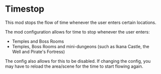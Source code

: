 # Timestop

This mod stops the flow of time whenever the user enters certain locations.

The mod configuration allows for time to stop whenever the user enters:

- Temples and Boss Rooms
- Temples, Boss Rooms and mini-dungeons (such as Ikana Castle, the Well and Pirate's Fortress)

The config also allows for this to be disabled. If changing the config, you may have to reload the area/scene for the time to start flowing again.
